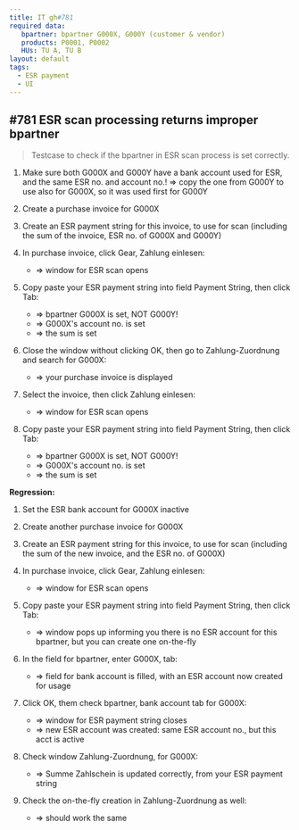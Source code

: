 ```yaml
---
title: IT gh#781
required data:
   bpartner: bpartner G000X, G000Y (customer & vendor)
   products: P0001, P0002
   HUs: TU A, TU B 
layout: default
tags:
  - ESR payment
  - UI
---
```

## #781 ESR scan processing returns improper bpartner

> Testcase to check if the bpartner in ESR scan process is set correctly.

1. Make sure both G000X and G000Y have a bank account used for ESR, and the same ESR no. and account no.! => copy the one from G000Y to use also for G000X, so it was used first for G000Y 

1. Create a purchase invoice for G000X

1. Create an ESR payment string for this invoice, to use for scan (including the sum of the invoice, ESR no. of G000X and G000Y)

1. In purchase invoice, click Gear, Zahlung einlesen:
	* => window for ESR scan opens
	
1. Copy paste your ESR payment string into field Payment String, then click Tab:
	* => bpartner G000X is set, NOT G000Y!
	* => G000X's account no. is set
	* => the sum is set
	
1. Close the window without clicking OK, then go to Zahlung-Zuordnung and search for G000X:
	* => your purchase invoice is displayed
	
1. Select the invoice, then click Zahlung einlesen:
	* => window for ESR scan opens
	
1. Copy paste your ESR payment string into field Payment String, then click Tab:
	* => bpartner G000X is set, NOT G000Y!
	* => G000X's account no. is set
	* => the sum is set
	


**Regression:**

1. Set the ESR bank account for G000X inactive

1. Create another purchase invoice for G000X

1. Create an ESR payment string for this invoice, to use for scan (including the sum of the new invoice, and the ESR no. of G000X)

1. In purchase invoice, click Gear, Zahlung einlesen:
	* => window for ESR scan opens
	
1. Copy paste your ESR payment string into field Payment String, then click Tab:
	* => window pops up informing you there is no ESR account for this bpartner, but you can create one on-the-fly
	
1. In the field for bpartner, enter G000X, tab:
	* => field for bank account is filled, with an ESR account now created for usage
	
1. Click OK, them check bpartner, bank account tab for G000X:
	* => window for ESR payment string closes
	* => new ESR account was created: same ESR account no., but this acct is active
	
1. Check window Zahlung-Zuordnung, for G000X:
	* => Summe Zahlschein is updated correctly, from your ESR payment string
	
1. Check the on-the-fly creation in Zahlung-Zuordnung as well:
	* => should work the same
